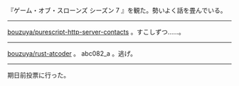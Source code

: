 『ゲーム・オブ・スローンズ シーズン 7 』を観た。勢いよく話を畳んでいる。

---

[bouzuya/purescript-http-server-contacts][] 。すこしずつ……。

---

[bouzuya/rust-atcoder][] 。 abc082_a 。逃げ。

---

期日前投票に行った。

[bouzuya/rust-atcoder]: https://github.com/bouzuya/rust-atcoder
[bouzuya/purescript-http-server-contacts]: https://github.com/bouzuya/purescript-http-server-contacts
